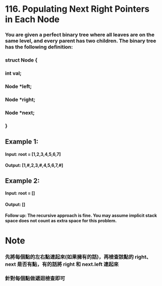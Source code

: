 # 116. Populating Next Right Pointers in Each Node
### You are given a perfect binary tree where all leaves are on the same level, and every parent has two children. The binary tree has the following definition:

### struct Node { 
### int val; 
### Node *left; 
### Node *right; 
### Node *next; 
### } 

 

## Example 1:  

#### Input: root = [1,2,3,4,5,6,7]  
#### Output: [1,#,2,3,#,4,5,6,7,#] 
## Example 2:  

#### Input: root = []
#### Output: []  
 

#### Follow up:  The recursive approach is fine. You may assume implicit stack space does not count as extra space for this problem.


# Note
### 先將每個點的左右點連起來(如果擁有的話)，再檢查該點的 right、next 是否有點，有的話將 right 和 next.left 連起來
### 針對每個點做遞迴檢查即可